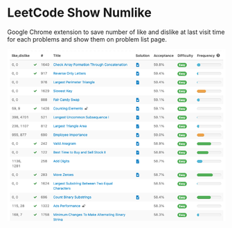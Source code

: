 # LeetCode Show Numlike

Google Chrome extension to save number of like and dislike at last visit time for each problems and show them on problem list page.

![Screen Shot](img/screenshot.png)
